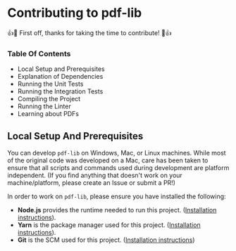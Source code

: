 # Contributing to pdf-lib

:+1::tada: First off, thanks for taking the time to contribute! :tada::+1:


### Table Of Contents

* Local Setup and Prerequisites
* Explanation of Dependencies
* Running the Unit Tests
* Running the Integration Tests
* Compiling the Project
* Running the Linter
* Learning about PDFs

## Local Setup And Prerequisites

You can develop `pdf-lib` on Windows, Mac, or Linux machines. While most of the original code was developed on a Mac, care has been taken to ensure that all scripts and commands used during development are platform independent. (If you find anything that doesn't work on your machine/platform, please create an Issue or submit a PR!)

In order to work on `pdf-lib`, please ensure you have installed the following:

* **Node.js** provides the runtime needed to run this project. ([Installation instructions](https://nodejs.org/en/download/)).
* **Yarn** is the package manager used for this project. ([Installation instructions](https://yarnpkg.com/en/docs/install)).
* **Git** is the SCM used for this project. ([Installation instructions](https://git-scm.com/downloads))
